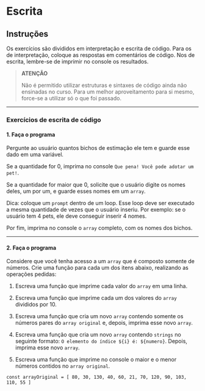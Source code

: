 
# Escrita

## Instruções

Os exercícios são divididos em interpretação e escrita de código. Para os de interpretação, coloque as respostas em comentários de código. Nos de escrita, lembre-se de imprimir no console os resultados.

> **ATENÇÃO**
> 
> Não é permitido utilizar estruturas e sintaxes de código ainda não ensinadas no curso. Para um melhor aproveitamento para si mesmo, force-se a utilizar só o que foi passado.

---

### Exercícios de escrita de código

#### 1. Faça o programa

Pergunte ao usuário quantos bichos de estimação ele tem e guarde esse dado em uma variável.

Se a quantidade for 0, imprima no console `Que pena! Você pode adotar um pet!`.

Se a quantidade for maior que 0, solicite que o usuário digite os nomes deles, um por um, e guarde esses nomes em um `array`.

Dica: coloque um `prompt` dentro de um loop. Esse loop deve ser executado a mesma quantidade de vezes que o usuário inseriu. Por exemplo: se o usuário tem 4 pets, ele deve conseguir inserir 4 nomes.

Por fim, imprima no console o `array` completo, com os nomes dos bichos.

---

#### 2. Faça o programa

Considere que você tenha acesso a um `array` que é composto somente de números. Crie uma função para cada um dos itens abaixo, realizando as operações pedidas:

1) Escreva uma função que imprime cada valor do `array` em uma linha.

2) Escreva uma função que imprime cada um dos valores do `array` divididos por 10.

3) Escreva uma função que cria um novo `array` contendo somente os números pares do `array original` e, depois, imprima esse novo `array`.

4) Escreva uma função que cria um novo `array` contendo `strings` no seguinte formato: `O elemento do índice ${i} é: ${numero}`. Depois, imprima esse novo `array`.

5) Escreva uma função que imprime no console o maior e o menor números contidos no `array original`.

```
const arrayOriginal = [ 80, 30, 130, 40, 60, 21, 70, 120, 90, 103, 110, 55 ]
```
